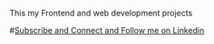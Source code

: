 This my Frontend and web development projects 

#[Subscribe and Connect and Follow me on Linkedin](https://www.linkedin.com/in/tushar-bhoskar-20ba91280/)
